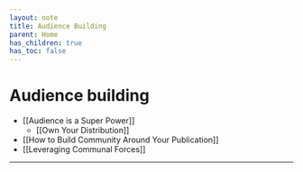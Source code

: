 ```yaml
---
layout: note
title: Audience Building
parent: Home
has_children: true
has_toc: false
---
```


# Audience building

- [[Audience is a Super Power]]
  - [[Own Your Distribution]]
- [[How to Build Community Around Your Publication]]
- [[Leveraging Communal Forces]]

---
